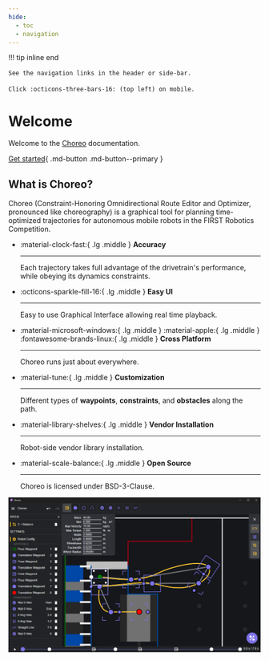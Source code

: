 ```yaml
---
hide:
  - toc
  - navigation
---
```


!!! tip inline end

    See the navigation links in the header or side-bar.

    Click :octicons-three-bars-16: (top left) on mobile.

# Welcome

Welcome to the [Choreo](https://github.com/SleipnirGroup/Choreo) documentation.

[Get started](./installation.md){ .md-button .md-button--primary }


## What is Choreo?

Choreo (Constraint-Honoring Omnidirectional Route Editor and Optimizer, pronounced like choreography) is a graphical tool for planning time-optimized trajectories for autonomous mobile robots in the FIRST Robotics Competition.

<div class="grid cards" markdown>

-   :material-clock-fast:{ .lg .middle } __Accuracy__

    ---

    Each trajectory takes full advantage of the drivetrain's performance, while obeying its dynamics constraints.


-   :octicons-sparkle-fill-16:{ .lg .middle } __Easy UI__

    ---

    Easy to use Graphical Interface allowing real time playback.



-   :material-microsoft-windows:{ .lg .middle } :material-apple:{ .lg .middle } :fontawesome-brands-linux:{ .lg .middle } __Cross Platform__

    ---

    Choreo runs just about everywhere.



-   :material-tune:{ .lg .middle } __Customization__

    ---

    Different types of **waypoints**, **constraints**, and **obstacles** along the path.


-   :material-library-shelves:{ .lg .middle } __Vendor Installation__

    ---

    Robot-side vendor library installation.



-   :material-scale-balance:{ .lg .middle } __Open Source__

    ---

    Choreo is licensed under BSD-3-Clause.

<!-- -   :material-connection:{ .lg .middle } __PathPlanner Integration__

    ---

    Integration with PathPlanner allows you to generate paths while still working with a familiar toolset. -->



</div>

![Readme Screenshot of Example Choreo Setup](media/readmeScreenshot.png)